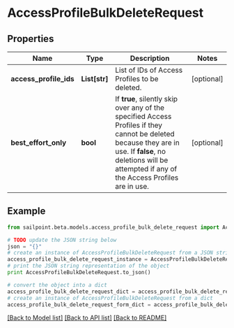 # AccessProfileBulkDeleteRequest


## Properties
Name | Type | Description | Notes
------------ | ------------- | ------------- | -------------
**access_profile_ids** | **List[str]** | List of IDs of Access Profiles to be deleted. | [optional] 
**best_effort_only** | **bool** | If **true**, silently skip over any of the specified Access Profiles if they cannot be deleted because they are in use. If **false**, no deletions will be attempted if any of the Access Profiles are in use. | [optional] 

## Example

```python
from sailpoint.beta.models.access_profile_bulk_delete_request import AccessProfileBulkDeleteRequest

# TODO update the JSON string below
json = "{}"
# create an instance of AccessProfileBulkDeleteRequest from a JSON string
access_profile_bulk_delete_request_instance = AccessProfileBulkDeleteRequest.from_json(json)
# print the JSON string representation of the object
print AccessProfileBulkDeleteRequest.to_json()

# convert the object into a dict
access_profile_bulk_delete_request_dict = access_profile_bulk_delete_request_instance.to_dict()
# create an instance of AccessProfileBulkDeleteRequest from a dict
access_profile_bulk_delete_request_form_dict = access_profile_bulk_delete_request.from_dict(access_profile_bulk_delete_request_dict)
```
[[Back to Model list]](../README.md#documentation-for-models) [[Back to API list]](../README.md#documentation-for-api-endpoints) [[Back to README]](../README.md)



